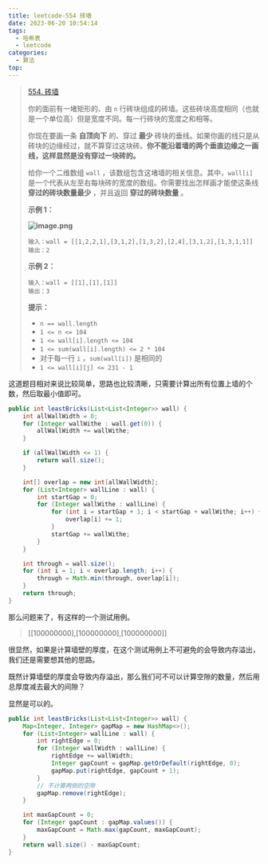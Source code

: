 ```yaml
---
title: leetcode-554 砖墙
date: 2023-06-20 10:54:14
tags:
  - 哈希表
  - leetcode
categories:
  - 算法
top:
---
```


> [554. 砖墙](https://leetcode.cn/problems/brick-wall/description/)
>
> 
>
> 你的面前有一堵矩形的、由 `n` 行砖块组成的砖墙。这些砖块高度相同（也就是一个单位高）但是宽度不同。每一行砖块的宽度之和相等。
>
>    你现在要画一条 **自顶向下** 的、穿过 **最少** 砖块的垂线。如果你画的线只是从砖块的边缘经过，就不算穿过这块砖。**你不能沿着墙的两个垂直边缘之一画线，这样显然是没有穿过一块砖的。**
>
> 给你一个二维数组 `wall` ，该数组包含这堵墙的相关信息。其中，`wall[i]` 是一个代表从左至右每块砖的宽度的数组。你需要找出怎样画才能使这条线 **穿过的砖块数量最少** ，并且返回 **穿过的砖块数量** 。
>
>  
> 
> **示例 1：**
> 
> **![image.png](https://images.orkva.com/images/2023/06/20/1619762681-rvgTEO-image.png)**
> 
> ```
> 输入：wall = [[1,2,2,1],[3,1,2],[1,3,2],[2,4],[3,1,2],[1,3,1,1]]
> 输出：2
> ```
> 
> **示例 2：**
> 
> ```
> 输入：wall = [[1],[1],[1]]
> 输出：3
> ```
> 
>  
> 
> **提示：**
> 
>    - `n == wall.length`
> - `1 <= n <= 104`
> - `1 <= wall[i].length <= 104`
> - `1 <= sum(wall[i].length) <= 2 * 104`
> - 对于每一行 `i` ，`sum(wall[i])` 是相同的
> - `1 <= wall[i][j] <= 231 - 1`

这道题目相对来说比较简单，思路也比较清晰，只需要计算出所有位置上墙的个数，然后取最小值即可。

```java
public int leastBricks(List<List<Integer>> wall) {
    int allWallWidth = 0;
    for (Integer wallWithe : wall.get(0)) {
        allWallWidth += wallWithe;
    }

    if (allWallWidth <= 1) {
        return wall.size();
    }

    int[] overlap = new int[allWallWidth];
    for (List<Integer> wallLine : wall) {
        int startGap = 0;
        for (Integer wallWithe : wallLine) {
            for (int i = startGap + 1; i < startGap + wallWithe; i++) {
                overlap[i] += 1;
            }
            startGap += wallWithe;
        }
    }

    int through = wall.size();
    for (int i = 1; i < overlap.length; i++) {
        through = Math.min(through, overlap[i]);
    }
    return through;
}
```

那么问题来了，有这样的一个测试用例。

> [[100000000],[100000000],[100000000]]

很显然，如果是计算墙壁的厚度，在这个测试用例上不可避免的会导致内存溢出，我们还是需要想其他的思路。

既然计算墙壁的厚度会导致内存溢出，那么我们可不可以计算空隙的数量，然后用总厚度减去最大的间隙？

显然是可以的。

```java
public int leastBricks(List<List<Integer>> wall) {
    Map<Integer, Integer> gapMap = new HashMap<>();
    for (List<Integer> wallLine : wall) {
        int rightEdge = 0;
        for (Integer wallWidth : wallLine) {
            rightEdge += wallWidth;
            Integer gapCount = gapMap.getOrDefault(rightEdge, 0);
            gapMap.put(rightEdge, gapCount + 1);
        }
        // 不计算两侧的空隙
        gapMap.remove(rightEdge);
    }

    int maxGapCount = 0;
    for (Integer gapCount : gapMap.values()) {
        maxGapCount = Math.max(gapCount, maxGapCount);
    }
    return wall.size() - maxGapCount;
}
```

